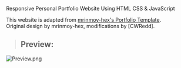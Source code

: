  Responsive Personal Portfolio Website Using HTML CSS & JavaScript

This website is adapted from [mrinmoy-hex's Portfolio Template]([https://github.com/USERNAME/REPO](https://github.com/mrinmoy-hex/Modern-Portfolio-Website-Template)).  
Original design by mrinmoy-hex, modifications by [CWRedd].  

> ## Preview:
![Preview.png](https://github.com/CWRedd/portfolio/blob/main/preview.png)



